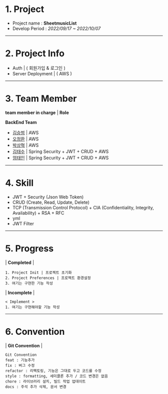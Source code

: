 <!--Header-->
# 1. Project
- Project name : **SheetmusicList**
- Develop Period : *2022/09/17 ~ 2022/10/07*
---
# 2. Project Info
- Auth | ( 회원가입 & 로그인 )
- Server Deployment | ( AWS )

---
# 3. Team Member
**team member in charge** | **Role**

**BackEnd Team**

- [김승범](https://github.com/daily1313) | AWS
- [오정환](https://github.com/poll9999) | AWS
- [박상혁](https://github.com/baksakcci) | AWS
- [김태수](https://github.com/kimtaesoo99) | Spring Security + JWT + CRUD + AWS
- [엄태인](https://github.com/eom-tae-in) | Spring Security + JWT + CRUD + AWS
---
# 4. Skill
- JWT + Security (Json Web Token)
- CRUD (Create, Read, Update, Delete)
- TCP (Transmission Control Protocol) + CIA (Confidentiality, Integrity, Availability) + RSA + RFC
- yml
- JWT Filter
---
# 5. Progress
| **Completed** |
```text
1. Project Init | 프로젝트 초기화
2. Project Preferences | 프로젝트 환경설정
3. 여기는 구현한 기능 작성

```
| **Incomplete** |
```text
< Implement >
1. 여기는 구현해야할 기능 작성
```
---
# 6. Convention
| **Git Convention** |
```text
Git Convention
feat : 기능추가
fix : 버그 수정
refactor : 리팩토링, 기능은 그대로 두고 코드를 수정
style : formatting, 세미콜론 추가 / 코드 변경은 없음
chore : 라이브러리 설치, 빌드 작업 업데이트
docs : 주석 추가 삭제, 문서 변경
```
